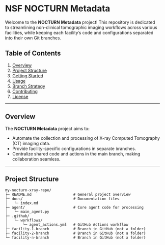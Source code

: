 # NSF NOCTURN Metadata

Welcome to the **NOCTURN Metadata** project! This repository is dedicated to streamlining non-clinical tomographic imaging workflows across various facilities, while keeping each facility’s code and configurations separated into their own Git branches.

## Table of Contents

1. [Overview](#overview)
2. [Project Structure](#project-structure)
3. [Getting Started](#getting-started)
4. [Usage](#usage)
5. [Branch Strategy](#branch-strategy)
6. [Contributing](#contributing)
7. [License](#license)

---

## Overview

The **NOCTURN Metadata** project aims to:
- Automate the collection and processing of X-ray Computed Tomography (CT) imaging data.
- Provide facility-specific configurations in separate branches.
- Centralize shared code and actions in the main branch, making collaboration seamless.

---

## Project Structure

```plaintext
my-nocturn-xray-repo/
├─ README.md                   # General project overview
├─ docs/                       # Documentation files
│   └─ index.md
├─ agent/                      # Core agent code for processing
│   └─ main_agent.py
├─ .github/
│   └─ workflows/
│       └─ agent_actions.yml   # GitHub Actions workflow
├─ facility-1-branch           # Branch in GitHub (not a folder)
├─ facility-2-branch           # Branch in GitHub (not a folder)
└─ facility-n-branch           # Branch in GitHub (not a folder)

